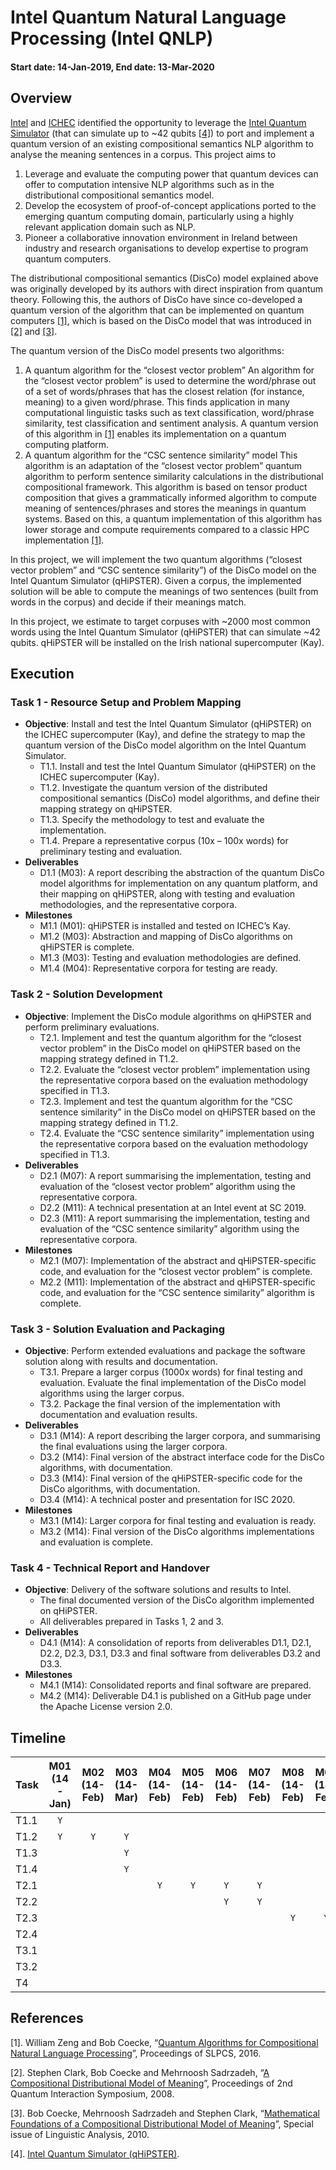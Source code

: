 # Intel Quantum Natural Language Processing (Intel QNLP)

#### Start date: 14-Jan-2019, End date: 13-Mar-2020

## Overview

[Intel](www.intel.com) and [ICHEC](www.ichec.ie) identified the opportunity to leverage the [Intel Quantum Simulator](https://github.com/intel/Intel-QS) (that can simulate up to ~42 qubits [[4]](Documents/Literature/qHiPSTER_paper.pdf)) to port and implement a quantum version of an existing compositional semantics NLP algorithm to analyse the meaning sentences in a corpus. This project aims to
1.	Leverage and evaluate the computing power that quantum devices can offer to computation intensive NLP algorithms such as in the distributional compositional semantics model.
2.	Develop the ecosystem of proof-of-concept applications ported to the emerging quantum computing domain, particularly using a highly relevant application domain such as NLP.
3.	Pioneer a collaborative innovation environment in Ireland between industry and research organisations to develop expertise to program quantum computers.

The distributional compositional semantics (DisCo) model explained above was originally developed by its authors with direct inspiration from quantum theory. Following this, the authors of DisCo have since co-developed a quantum version of the algorithm that can be implemented on quantum computers [[1]](Documents/Literature/disco01_paper.pdf), which is based on the DisCo model that was introduced in [[2]](Documents/Literature/disco02_paper.pdf) and [[3]](Documents/Literature/disco03_paper.pdf).

The quantum version of the DisCo model presents two algorithms:
1.	A quantum algorithm for the “closest vector problem”
An algorithm for the “closest vector problem” is used to determine the word/phrase out of a set of words/phrases that has the closest relation (for instance, meaning) to a given word/phrase. This finds application in many computational linguistic tasks such as text classification, word/phrase similarity, test classification and sentiment analysis. A quantum version of this algorithm in [[1]](Documents/Literature/disco01_paper.pdf) enables its implementation on a quantum computing platform.
2.	A quantum algorithm for the “CSC sentence similarity” model
This algorithm is an adaptation of the “closest vector problem” quantum algorithm to perform sentence similarity calculations in the distributional compositional framework. This algorithm is based on tensor product composition that gives a grammatically informed algorithm to compute meaning of sentences/phrases and stores the meanings in quantum systems. Based on this, a quantum implementation of this algorithm has lower storage and compute requirements compared to a classic HPC implementation [[1]](Documents/Literature/disco01_paper.pdf).

In this project, we will implement the two quantum algorithms (“closest vector problem” and “CSC sentence similarity”) of the DisCo model on the Intel Quantum Simulator (qHiPSTER). Given a corpus, the implemented solution will be able to compute the meanings of two sentences (built from words in the corpus) and decide if their meanings match.

In this project, we estimate to target corpuses with ~2000 most common words using the Intel Quantum Simulator (qHiPSTER) that can simulate ~42 qubits. qHiPSTER will be installed on the Irish national supercomputer (Kay).

## Execution

### Task 1 - Resource Setup and Problem Mapping
- **Objective**: Install and test the Intel Quantum Simulator (qHiPSTER) on the ICHEC supercomputer (Kay), and define the strategy to map the quantum version of the DisCo model algorithm on the Intel Quantum Simulator.
  - T1.1. Install and test the Intel Quantum Simulator (qHiPSTER) on the ICHEC supercomputer (Kay).
  - T1.2. Investigate the quantum version of the distributed compositional semantics (DisCo) model algorithms, and define their mapping strategy on qHiPSTER.
  - T1.3. Specify the methodology to test and evaluate the implementation.
  - T1.4. Prepare a representative corpus (10x – 100x words) for preliminary testing and evaluation.
- **Deliverables**
  - D1.1 (M03): A report describing the abstraction of the quantum DisCo model algorithms for implementation on any quantum platform, and their mapping on qHiPSTER, along with testing and evaluation methodologies, and the representative corpora.
- **Milestones**
  - M1.1 (M01): qHiPSTER is installed and tested on ICHEC’s Kay.
  - M1.2 (M03): Abstraction and mapping of DisCo algorithms on qHiPSTER is complete.
  - M1.3 (M03): Testing and evaluation methodologies are defined.
  - M1.4 (M04): Representative corpora for testing are ready.
  
### Task 2 - Solution Development
- **Objective**: Implement the DisCo module algorithms on qHiPSTER and perform preliminary evaluations.
  - T2.1. Implement and test the quantum algorithm for the “closest vector problem” in the DisCo model on qHiPSTER based on the mapping strategy defined in T1.2.
  - T2.2. Evaluate the “closest vector problem” implementation using the representative corpora based on the evaluation methodology specified in T1.3.
  - T2.3. Implement and test the quantum algorithm for the “CSC sentence similarity” in the DisCo model on qHiPSTER based on the mapping strategy defined in T1.2.
  - T2.4. Evaluate the “CSC sentence similarity” implementation using the representative corpora based on the evaluation methodology specified in T1.3.
- **Deliverables**
  - D2.1 (M07): A report summarising the implementation, testing and evaluation of the “closest vector problem” algorithm using the representative corpora.
  - D2.2 (M11): A technical presentation at an Intel event at SC 2019.
  - D2.3 (M11): A report summarising the implementation, testing and evaluation of the “CSC sentence similarity” algorithm using the representative corpora.
- **Milestones**
  - M2.1 (M07): Implementation of the abstract and qHiPSTER-specific code, and evaluation for the “closest vector problem” is complete.
  - M2.2 (M11): Implementation of the abstract and qHiPSTER-specific code, and evaluation for the “CSC sentence similarity” algorithm is complete.

### Task 3 - Solution Evaluation and Packaging
- **Objective**: Perform extended evaluations and package the software solution along with results and documentation.
  - T3.1. Prepare a larger corpus (1000x words) for final testing and evaluation. Evaluate the final implementation of the DisCo model algorithms using the larger corpus.
  - T3.2. Package the final version of the implementation with documentation and evaluation results.
- **Deliverables**
  - D3.1 (M14): A report describing the larger corpora, and summarising the final evaluations using the larger corpora.
  - D3.2 (M14): Final version of the abstract interface code for the DisCo algorithms, with documentation.
  - D3.3 (M14): Final version of the qHiPSTER-specific code for the DisCo algorithms, with documentation.
  - D3.4 (M14): A technical poster and presentation for ISC 2020.
- **Milestones**
  - M3.1 (M14): Larger corpora for final testing and evaluation is ready.
  - M3.2 (M14): Final version of the DisCo algorithms implementations and evaluation is complete.

### Task 4 - Technical Report and Handover
- **Objective**: Delivery of the software solutions and results to Intel.
  - The final documented version of the DisCo algorithm implemented on qHiPSTER.
  - All deliverables prepared in Tasks 1, 2 and 3.
- **Deliverables**
  - D4.1 (M14): A consolidation of reports from deliverables D1.1, D2.1, D2.2, D2.3, D3.1, D3.3 and final software from deliverables D3.2 and D3.3.
- **Milestones**
  - M4.1 (M14): Consolidated reports and final software are prepared.
  - M4.2 (M14): Deliverable D4.1 is published on a GitHub page under the Apache License version 2.0.

## Timeline

| Task | M01 (14-Jan) | M02 (14-Feb) | M03 (14-Mar) | M04 (14-Feb) | M05 (14-Feb) | M06 (14-Feb) | M07 (14-Feb) | M08 (14-Feb) | M09 (14-Feb) | M10 (14-Feb) | M11 (14-Feb) | M12 (14-Feb) | M13 (14-Feb) | M14 (14-Feb) |
| - | :-: | :-: | :-: | :-: | :-: | :-: | :-: | :-: | :-: | :-: | :-: | :-: | :-: | :-: |
| T1.1 | `Y` |  |  |  |  |  |  |  |  |  |  |  |  |  |
| T1.2 | `Y` | `Y` | `Y` |  |  |  |  |  |  |  |  |  |  |  |
| T1.3 |  |  | `Y` |  |  |  |  |  |  |  |  |  |  |  |
| T1.4 |  |  | `Y` |  |  |  |  |  |  |  |  |  |  |  |
| T2.1 |  |  |  | `Y` | `Y` | `Y` | `Y` |  |  |  |  |  |  |  |
| T2.2 |  |  |  |  |  | `Y` | `Y` |  |  |  |  |  |  |  |
| T2.3 |  |  |  |  |  |  |  | `Y` | `Y` | `Y` | `Y` |  |  |  |
| T2.4 |  |  |  |  |  |  |  |  |  | `Y` | `Y` |  |  |  |
| T3.1 |  |  |  |  |  |  |  |  |  |  |  | `Y` | `Y` | `Y` |
| T3.2 |  |  |  |  |  |  |  |  |  |  |  |  |  | `Y` |
| T4   |  |  |  |  |  |  |  |  |  |  |  |  |  | `Y` |

## References

[1]. William Zeng and Bob Coecke, “[Quantum Algorithms for Compositional Natural Language Processing](Documents/Literature/disco01_paper.pdf)”, Proceedings of SLPCS, 2016.

[2]. Stephen Clark, Bob Coecke and Mehrnoosh Sadrzadeh, “[A Compositional Distributional Model of Meaning](Documents/Literature/disco02_paper.pdf)”, Proceedings of 2nd Quantum Interaction Symposium, 2008.

[3]. Bob Coecke, Mehrnoosh Sadrzadeh and Stephen Clark, “[Mathematical Foundations of a Compositional Distributional Model of Meaning](Documents/Literature/disco03_paper.pdf)”, Special issue of Linguistic Analysis, 2010.

[4]. [Intel Quantum Simulator (qHiPSTER)](Documents/Literature/qHiPSTER_paper.pdf).